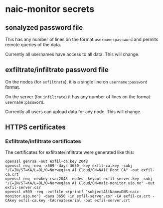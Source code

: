 # naic-monitor secrets

## sonalyzed password file

This has any number of lines on the format `username:password` and permits remote queries of the
data.

Currently all usernames have access to all data.  This will change.

## exfiltrate/infiltrate password file

On the nodes (for `exfiltrate`), it is a single line on `username:password` format.

On the server (for `infiltrate`) it has any number of lines on the format `username:password`.

Currently all users can upload data for any node.  This will change.

## HTTPS certificates

### Exfiltrate/infiltrate certificates

The certificates for exfiltrate/infiltrate were generated like this:

```
openssl genrsa -out exfil-ca.key 2048
openssl req -new -x509 -days 3650 -key exfil-ca.key -subj "/C=IN/ST=KA/L=BL/O=Norwegian AI Cloud/CN=NAIC Root CA" -out exfil-ca.crt
openssl req -newkey rsa:2048 -nodes -keyout exfil-server.key -subj "/C=IN/ST=KA/L=BL/O=Norwegian AI Cloud/CN=naic-monitor.uio.no" -out exfil-server.csr
openssl x509 -req -extfile <(printf "subjectAltName=DNS:naic-monitor.uio.no") -days 3650 -in exfil-server.csr -CA exfil-ca.crt -CAkey exfil-ca.key -CAcreateserial -out exfil-server.crt
```
